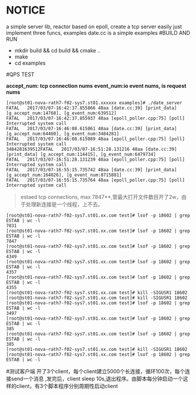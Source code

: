 # NOTICE
a simple server lib, reactor based on epoll, create a tcp server easily just implement three funcs,
examples date.cc is a simple examples
#BUILD AND RUN
* mkdir build && cd build && cmake ..
* make
* cd examples

#QPS TEST

**accept_num: tcp connection nums**
**event_num:io event nums, is request nums**
```
[root@st01-nova-rath7-f02-sys7.st01.xxxxxx examples]# ./date_server
FATAL   2017/03/07-16:42:37.855866 48aa [date.cc:39] [print_data] [g_accept_num:14768], [g_event_num:639512]
FATAL   2017/03/07-16:42:37.855937 48aa [epoll_poller.cpp:75] [poll] Interrupted system call
FATAL   2017/03/07-16:46:08.615061 48aa [date.cc:39] [print_data] [g_accept_num:64460], [g_event_num:3484281]
FATAL   2017/03/07-16:46:08.615089 48aa [epoll_poller.cpp:75] [poll] Interrupted system call
3484281639512FATAL   2017/03/07-16:51:28.131216 48aa [date.cc:39] [print_data] [g_accept_num:114415], [g_event_num:6479734]
FATAL   2017/03/07-16:51:28.131239 48aa [epoll_poller.cpp:75] [poll] Interrupted system call
FATAL   2017/03/07-16:55:15.735742 48aa [date.cc:39] [print_data] [g_accept_num:164026], [g_event_num:8715881]
FATAL   2017/03/07-16:55:15.735764 48aa [epoll_poller.cpp:75] [poll] Interrupted system call
```


>estaed tcp connections, max 7847**,管最大打开文件数目开了2w，由于处理新连接是一个线程，上不去。
```
[root@st01-nova-rath7-f02-sys7.st01.xx.com test]# lsof -p 18602 | grep ESTAB | wc -l
7031
[root@st01-nova-rath7-f02-sys7.st01.xx.com test]# lsof -p 18602 | grep ESTAB | wc -l
7847
[root@st01-nova-rath7-f02-sys7.st01.xx.com test]# lsof -p 18602 | grep ESTAB | wc -l
4349
[root@st01-nova-rath7-f02-sys7.st01.xx.com test]# lsof -p 18602 | grep ESTAB | wc -l
4357
[root@st01-nova-rath7-f02-sys7.st01.xx.com test]# lsof -p 18602 | grep ESTAB | wc -l
4355
[root@st01-nova-rath7-f02-sys7.st01.xx.com test]# kill -SIGUSR1 18602
[root@st01-nova-rath7-f02-sys7.st01.xx.com test]# kill -SIGUSR1 18602
[root@st01-nova-rath7-f02-sys7.st01.xx.com test]# lsof -p 18602 | grep ESTAB | wc -l
3497
[root@st01-nova-rath7-f02-sys7.st01.xx.com test]# lsof -p 18602 | grep ESTAB | wc -l
385
[root@st01-nova-rath7-f02-sys7.st01.xx.com test]# lsof -p 18602 | grep ESTAB | wc -l
385
[root@st01-nova-rath7-f02-sys7.st01.xx.com test]# kill -SIGUSR1 18602
[root@st01-nova-rath7-f02-sys7.st01.xx.com test]# lsof -p 18602 | grep ESTAB | wc -l

```


#测试客户端
开了3个client，每个client建立5000个长连接，循环100次，每个连接send一个消息 ,发完后，client sleep 10s,退出程序。由脚本每分钟启动一个这样的client，有3个脚本程序分别周期性启动client
